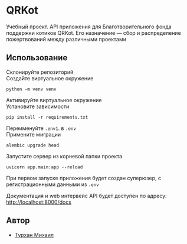 # QRKot
Учебный проект. API приложения для Благотворительного фонда поддержки котиков QRKot. 
Его назначение — сбор и распределение пожертвований между различными проектами

## Использование
Склонируйте репозиторий  
Создайте виртуальное окружение 
```
python -m venv venv
```
Активируйте виртуальное окружение  
Установите зависимости 
```
pip install -r requirements.txt
```
Переименуйте  `.env1`. в  `.env`  
Примените миграции
```
alembic upgrade head
```
Запустите сервер из корневой папки проекта
```
uvicorn app.main:app --reload
```
При первом запуске приложения будет создан суперюзер, с регистрационными данными из `.env`  

Документация и web интервейс API будет доступен по адресу: [http://localhost:8000/docs](http://localhost:8000/docs)

## Автор
- [Турхан Михаил](https://github.com/LoneWolfEkb)
